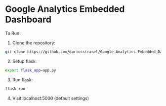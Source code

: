 # Google Analytics Embedded Dashboard

To Run:
1. Clone the repository:
```bash
git clone https://github.com/dariusstrasel/Google_Analytics_Embedded_Dashboard.git
```
2. Setup flask:
```bash
export flask_app=app.py
```
3. Run flask:
```bash
flask run
```

4. Visit localhost:5000 (default settings)